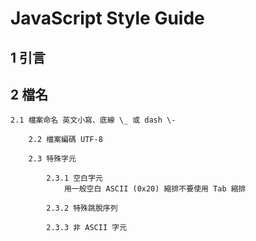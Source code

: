 # JavaScript Style Guide

## 1 引言

## 2 檔名

	2.1 檔案命名 英文小寫、底線 \_ 或 dash \-
	
		2.2 檔案編碼 UTF-8
		
		2.3 特殊字元
		
			2.3.1 空白字元
				用一般空白 ASCII (0x20) 縮排不要使用 Tab 縮排
				
			2.3.2 特殊跳脫序列
			
			2.3.3 非 ASCII 字元
